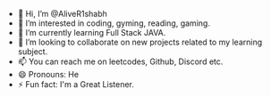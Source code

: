 - 👋 Hi, I’m @AliveR1shabh
- 👀 I’m interested in coding, gyming, reading, gaming.
- 🌱 I’m currently learning Full Stack JAVA.
- 💞️ I’m looking to collaborate on new projects related to my learning subject.
- 📫 You can reach me on leetcodes, Github, Discord etc.
- 😄 Pronouns: He
- ⚡ Fun fact: I'm a Great Listener.

<!---
AliveR1shabh/AliveR1shabh is a ✨ special ✨ repository because its `README.md` (this file) appears on your GitHub profile.
You can click the Preview link to take a look at your changes.
--->

